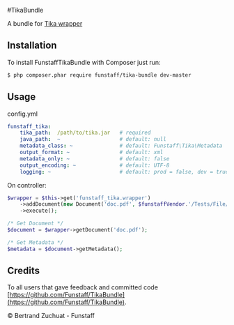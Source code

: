 #TikaBundle

A bundle for [Tika wrapper](https://github.com/Funstaff/Tika)

Installation
------------

To install FunstaffTikaBundle with Composer just run:

```bash
$ php composer.phar require funstaff/tika-bundle dev-master
```

Usage
-----

config.yml
```yml
funstaff_tika:
    tika_path:  /path/to/tika.jar   # required
    java_path:  ~                   # default: null
    metadata_class: ~               # default: Funstaff\Tika\Metadata
    output_format: ~                # default: xml
    metadata_only: ~                # default: false
    output_encoding: ~              # default: UTF-8
    logging: ~                      # default: prod = false, dev = true
```

On controller:
```php
$wrapper = $this->get('funstaff_tika.wrapper')
    ->addDocument(new Document('doc.pdf', $funstaffVendor.'/Tests/File/test.pdf'))
    ->execute();

/* Get Document */
$document = $wrapper->getDocument('doc.pdf');

/* Get Metadata */
$metadata = $document->getMetadata();
```

Credits
-------
To all users that gave feedback and committed code [https://github.com/Funstaff/TikaBundle](https://github.com/Funstaff/TikaBundle).

© Bertrand Zuchuat - Funstaff